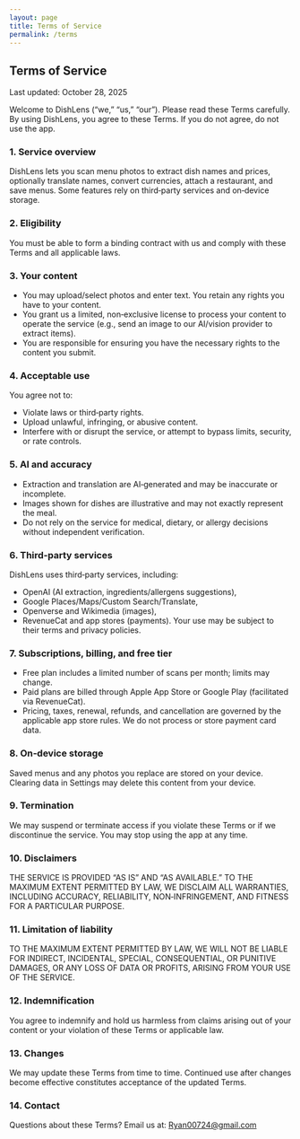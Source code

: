 ```yaml
---
layout: page
title: Terms of Service
permalink: /terms
---
```


## Terms of Service
Last updated: October 28, 2025

Welcome to DishLens (“we,” “us,” “our”). Please read these Terms carefully. By using DishLens, you agree to these Terms. If you do not agree, do not use the app.

### 1. Service overview
DishLens lets you scan menu photos to extract dish names and prices, optionally translate names, convert currencies, attach a restaurant, and save menus. Some features rely on third‑party services and on‑device storage.

### 2. Eligibility
You must be able to form a binding contract with us and comply with these Terms and all applicable laws.

### 3. Your content
- You may upload/select photos and enter text. You retain any rights you have to your content.
- You grant us a limited, non‑exclusive license to process your content to operate the service (e.g., send an image to our AI/vision provider to extract items).
- You are responsible for ensuring you have the necessary rights to the content you submit.

### 4. Acceptable use
You agree not to:
- Violate laws or third‑party rights.
- Upload unlawful, infringing, or abusive content.
- Interfere with or disrupt the service, or attempt to bypass limits, security, or rate controls.

### 5. AI and accuracy
- Extraction and translation are AI‑generated and may be inaccurate or incomplete.
- Images shown for dishes are illustrative and may not exactly represent the meal.
- Do not rely on the service for medical, dietary, or allergy decisions without independent verification.

### 6. Third‑party services
DishLens uses third‑party services, including:
- OpenAI (AI extraction, ingredients/allergens suggestions),
- Google Places/Maps/Custom Search/Translate,
- Openverse and Wikimedia (images),
- RevenueCat and app stores (payments).
Your use may be subject to their terms and privacy policies.

### 7. Subscriptions, billing, and free tier
- Free plan includes a limited number of scans per month; limits may change.
- Paid plans are billed through Apple App Store or Google Play (facilitated via RevenueCat).
- Pricing, taxes, renewal, refunds, and cancellation are governed by the applicable app store rules. We do not process or store payment card data.

### 8. On‑device storage
Saved menus and any photos you replace are stored on your device. Clearing data in Settings may delete this content from your device.

### 9. Termination
We may suspend or terminate access if you violate these Terms or if we discontinue the service. You may stop using the app at any time.

### 10. Disclaimers
THE SERVICE IS PROVIDED “AS IS” AND “AS AVAILABLE.” TO THE MAXIMUM EXTENT PERMITTED BY LAW, WE DISCLAIM ALL WARRANTIES, INCLUDING ACCURACY, RELIABILITY, NON‑INFRINGEMENT, AND FITNESS FOR A PARTICULAR PURPOSE.

### 11. Limitation of liability
TO THE MAXIMUM EXTENT PERMITTED BY LAW, WE WILL NOT BE LIABLE FOR INDIRECT, INCIDENTAL, SPECIAL, CONSEQUENTIAL, OR PUNITIVE DAMAGES, OR ANY LOSS OF DATA OR PROFITS, ARISING FROM YOUR USE OF THE SERVICE.

### 12. Indemnification
You agree to indemnify and hold us harmless from claims arising out of your content or your violation of these Terms or applicable law.

### 13. Changes
We may update these Terms from time to time. Continued use after changes become effective constitutes acceptance of the updated Terms.

### 14. Contact
Questions about these Terms? Email us at: Ryan00724@gmail.com

